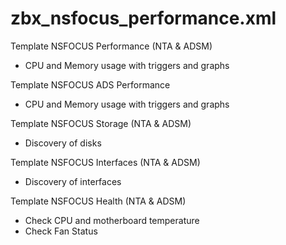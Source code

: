 # zbx_nsfocus_performance.xml
Template NSFOCUS Performance (NTA & ADSM)
 - CPU and Memory usage with triggers and graphs

Template NSFOCUS ADS Performance
 - CPU and Memory usage with triggers and graphs

Template NSFOCUS Storage (NTA & ADSM)
 - Discovery of disks

Template NSFOCUS Interfaces (NTA & ADSM)
 - Discovery of interfaces

Template NSFOCUS Health (NTA & ADSM)
 - Check CPU and motherboard temperature
 - Check Fan Status
